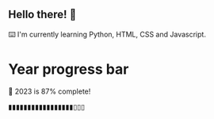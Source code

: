 ## Hello there! 👋

⌨️ I'm currently learning Python, HTML, CSS and Javascript.

# Year progress bar

📅 2023 is 87% complete!

▮▮▮▮▮▮▮▮▮▮▮▮▮▮▮▮▮▯▯▯